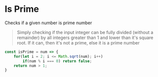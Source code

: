 # Is Prime
Checks if a given number is prime number 

> Simply checking if the input integer can be fully divided (without a remainder) by all integers greater than 1 and  lower than it's square root. If it can, then it's not a prime, else it is a prime number
```js
const isPrime = num => {
    for(let i = 2; i <= Math.sqrt(num); i++)
        if(num % i === 0) return false; 
    return num > 1;
}
```